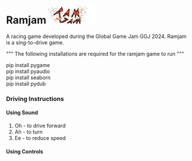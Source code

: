 # Ramjam ![RamJam image](/Backround/Title.png)

A racing game developed during the Global Game Jam GGJ 2024.
Ramjam is a sing-to-drive game. 

"""
The following installations are required for the ramjam game to run
""" <br>

pip install pygame <br>
pip install pyaudio  <br>
pip install seaborn <br>
pip install pydub <br>

### Driving Instructions
#### Using Sound
  1. Oh - to drive forward
  2. Ah - to turn
  3. Ee - to reduce speed

#### Using Controls
  
